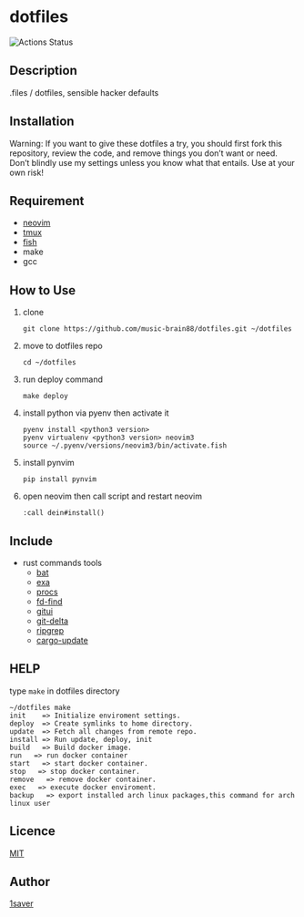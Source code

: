 # dotfiles

![Actions Status](https://github.com/music-brain88/dotfiles/workflows/build/badge.svg)



## Description

 .files / dotfiles,  sensible hacker defaults



## Installation

Warning: If you want to give these dotfiles a try, you should first fork this repository, review the code, and remove things you don’t want or need. Don’t blindly use my settings unless you know what that entails. Use at your own risk!



## Requirement

- [neovim](https://github.com/neovim/neovim/wiki/Installing-Neovim)
- [tmux](https://github.com/tmux/tmux)
- [fish](https://fishshell.com/)
- make
- gcc



## How to Use

1. clone

   ```shell
   git clone https://github.com/music-brain88/dotfiles.git ~/dotfiles
   ```
   
   


2. move to dotfiles repo

   ```shell
   cd ~/dotfiles
   ```
   
   


3. run deploy command

   ```shell
   make deploy
   ```




4. install python via pyenv then activate it

   ```shell
   pyenv install <python3 version>
   pyenv virtualenv <python3 version> neovim3
   source ~/.pyenv/versions/neovim3/bin/activate.fish
   ```
   
   


5. install pynvim

   ```shell
   pip install pynvim
   ```
   
   


6. open neovim then call script and restart neovim

   ```vimcommand
   :call dein#install()
   ```



## Include

- rust commands tools
  - [bat](https://github.com/sharkdp/bat)
  - [exa](https://github.com/ogham/exa)
  - [procs](https://github.com/dalance/procs)
  - [fd-find](https://github.com/sharkdp/fd#installation)
  - [gitui](https://github.com/extrawurst/gitui)
  - [git-delta](https://github.com/dandavison/delta)
  - [ripgrep](https://github.com/BurntSushi/ripgrep)
  - [cargo-update](https://github.com/nabijaczleweli/cargo-update)



## HELP

type `make` in dotfiles directory



```shell
~/dotfiles make
init    => Initialize enviroment settings.
deploy  => Create symlinks to home directory.
update  => Fetch all changes from remote repo.
install => Run update, deploy, init
build   => Build docker image.
run   => run docker container
start   => start docker container.
stop   => stop docker container.
remove   => remove docker container.
exec   => execute docker enviroment.
backup   => export installed arch linux packages,this command for arch linux user
```






## Licence

[MIT](https://github.com/tcnksm/tool/blob/master/LICENCE)

## Author

[1saver](https://github.com/music-brain88/)